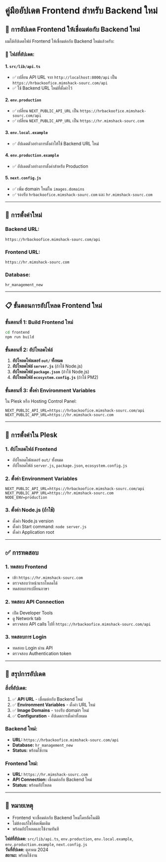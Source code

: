 # คู่มืออัปเดต Frontend สำหรับ Backend ใหม่

## 🎯 **การอัปเดต Frontend ให้เชื่อมต่อกับ Backend ใหม่**

ผมได้อัปเดตไฟล์ Frontend ให้เชื่อมต่อกับ Backend ใหม่แล้วครับ:

### 📁 **ไฟล์ที่อัปเดต:**

#### **1. `src/lib/api.ts`**
- ✅ เปลี่ยน API URL จาก `http://localhost:8000/api` เป็น `https://hrbackoofice.mimshack-sourc.com/api`
- ✅ ใช้ Backend URL ใหม่ที่ตั้งค่าไว้

#### **2. `env.production`**
- ✅ เปลี่ยน `NEXT_PUBLIC_API_URL` เป็น `https://hrbackoofice.mimshack-sourc.com/api`
- ✅ เปลี่ยน `NEXT_PUBLIC_APP_URL` เป็น `https://hr.mimshack-sourc.com`

#### **3. `env.local.example`**
- ✅ อัปเดตตัวอย่างการตั้งค่าให้ใช้ Backend URL ใหม่

#### **4. `env.production.example`**
- ✅ อัปเดตตัวอย่างการตั้งค่าสำหรับ Production

#### **5. `next.config.js`**
- ✅ เพิ่ม domain ใหม่ใน `images.domains`
- ✅ รองรับ `hrbackoofice.mimshack-sourc.com` และ `hr.mimshack-sourc.com`

---

## 🚀 **การตั้งค่าใหม่**

### **Backend URL:**
```
https://hrbackoofice.mimshack-sourc.com/api
```

### **Frontend URL:**
```
https://hr.mimshack-sourc.com
```

### **Database:**
```
hr_management_new
```

---

## 📋 **ขั้นตอนการอัปโหลด Frontend ใหม่**

### **ขั้นตอนที่ 1: Build Frontend ใหม่**
```bash
cd frontend
npm run build
```

### **ขั้นตอนที่ 2: อัปโหลดไฟล์**
1. **อัปโหลดโฟลเดอร์ `out/` ทั้งหมด**
2. **อัปโหลดไฟล์ `server.js`** (ถ้าใช้ Node.js)
3. **อัปโหลดไฟล์ `package.json`** (ถ้าใช้ Node.js)
4. **อัปโหลดไฟล์ `ecosystem.config.js`** (ถ้าใช้ PM2)

### **ขั้นตอนที่ 3: ตั้งค่า Environment Variables**
ใน Plesk หรือ Hosting Control Panel:
```
NEXT_PUBLIC_API_URL=https://hrbackoofice.mimshack-sourc.com/api
NEXT_PUBLIC_APP_URL=https://hr.mimshack-sourc.com
```

---

## 🔧 **การตั้งค่าใน Plesk**

### **1. อัปโหลดไฟล์ Frontend**
- อัปโหลดโฟลเดอร์ `out/` ทั้งหมด
- อัปโหลดไฟล์ `server.js`, `package.json`, `ecosystem.config.js`

### **2. ตั้งค่า Environment Variables**
```
NEXT_PUBLIC_API_URL=https://hrbackoofice.mimshack-sourc.com/api
NEXT_PUBLIC_APP_URL=https://hr.mimshack-sourc.com
NODE_ENV=production
```

### **3. ตั้งค่า Node.js (ถ้าใช้)**
- ตั้งค่า Node.js version
- ตั้งค่า Start command: `node server.js`
- ตั้งค่า Application root

---

## ✅ **การทดสอบ**

### **1. ทดสอบ Frontend**
- เข้า `https://hr.mimshack-sourc.com`
- ตรวจสอบว่าหน้าแรกโหลดได้
- ทดสอบการเปลี่ยนภาษา

### **2. ทดสอบ API Connection**
- เปิด Developer Tools
- ดู Network tab
- ตรวจสอบ API calls ไปที่ `https://hrbackoofice.mimshack-sourc.com/api`

### **3. ทดสอบการ Login**
- ทดสอบ Login ผ่าน API
- ตรวจสอบ Authentication token

---

## 🎯 **สรุปการอัปเดต**

### **สิ่งที่อัปเดต:**
1. ✅ **API URL** - เชื่อมต่อกับ Backend ใหม่
2. ✅ **Environment Variables** - ตั้งค่า URL ใหม่
3. ✅ **Image Domains** - รองรับ domain ใหม่
4. ✅ **Configuration** - อัปเดตการตั้งค่าทั้งหมด

### **Backend ใหม่:**
- **URL:** `https://hrbackoofice.mimshack-sourc.com/api`
- **Database:** `hr_management_new`
- **Status:** พร้อมใช้งาน

### **Frontend ใหม่:**
- **URL:** `https://hr.mimshack-sourc.com`
- **API Connection:** เชื่อมต่อกับ Backend ใหม่
- **Status:** พร้อมอัปโหลด

---

## 📝 **หมายเหตุ**

- Frontend จะเชื่อมต่อกับ Backend ใหม่โดยอัตโนมัติ
- ไม่ต้องแก้ไขโค้ดเพิ่มเติม
- พร้อมอัปโหลดและใช้งานทันที

**ไฟล์ที่อัปเดต:** `src/lib/api.ts`, `env.production`, `env.local.example`, `env.production.example`, `next.config.js`  
**วันที่อัปเดต:** ตุลาคม 2024  
**สถานะ:** พร้อมใช้งาน
